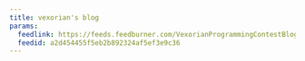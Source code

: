 ```yaml
---
title: vexorian's blog
params:
  feedlink: https://feeds.feedburner.com/VexorianProgrammingContestBlog
  feedid: a2d454455f5eb2b892324af5ef3e9c36
---
```

